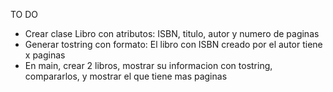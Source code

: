 TO DO

- Crear clase Libro con atributos: ISBN, titulo, autor y numero de paginas
- Generar tostring con formato: El libro con ISBN creado por el autor tiene x paginas
- En main, crear 2 libros, mostrar su informacion con tostring, compararlos, y mostrar el que tiene mas paginas

